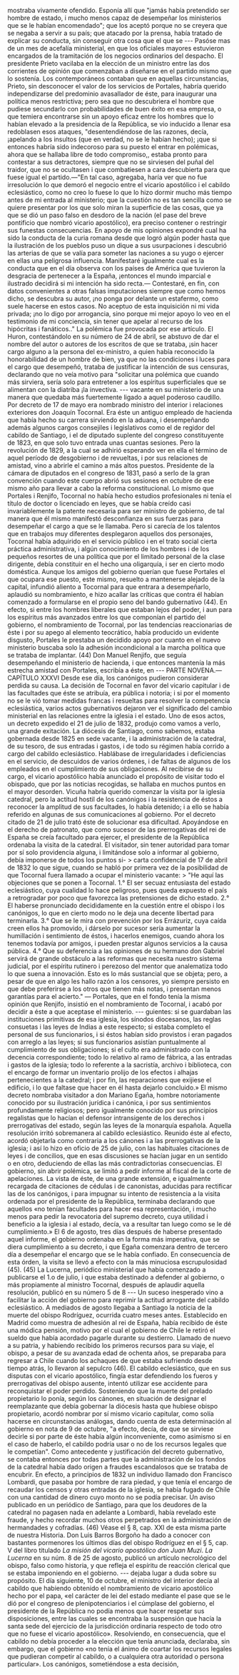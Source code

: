 mostraba vivamente ofendido. Esponía allí que "jamás había pretendido ser hombre de estado, i mucho menos capaz de desempeñar los ministerios que se le habían encomendado"; que los aceptó porque no se creyera que se negaba a servir a su país; que atacado por la prensa, había tratado de explicar su conducta, sin conseguir otra cosa que el que se --- Pasóse mas de un mes de acefalía ministerial, en que los oficiales mayores estuvieron encargados de la tramitación de los negocios ordinarios del despacho. El presidente Prieto vacilaba en la elección de un ministro entre las dos corrientes de opinión que comenzaban a diseñarse en el partido mismo que lo sostenía. Los contemporáneos contaban que en aquellas circunstancias, Prieto, sin desconocer el valor de los servicios de Portales, habría querido independizarse del predominio avasallador de éste, para inaugurar una política menos restrictiva; pero sea que no descubriera el hombre que pudiese secundarlo con probabilidades de buen éxito en esa empresa, o que temiera encontrarse sin un apoyo eficaz entre los hombres que lo habían elevado a la presidencia de la República, se vio inducido a llenar esa redoblasen esos ataques, "desentendiéndose de las razones, decía, ¡apelando a los insultos (que en verdad, no se le habían hecho); ¡que si entonces habría sido indecoroso para su puesto el entrar en polémicas, ahora que se hallaba libre de todo compromiso,, estaba pronto para contestar a sus detractores, siempre que no se sirviesen del puñal del traidor, que no se ocultasen i que combatiesen a cara descubierta para que fuese igual el partido.—"En tal caso, agregaba, haría ver que no fue irresolución lo que demoró el negocio entre el vicario apostólico i el cabildo eclesiástico, como no creo lo fuese lo que lo hizo dormir mucho más tiempo antes de mi entrada al ministerio; que la cuestión no es tan sencilla como se quiere presentar por los que solo miran la superficie de las cosas, que ya que se dió un paso falso en desdoro de la nación (el pase del breve pontificio que nombró vicario apostólico), era preciso contener o restringir sus funestas consecuencias. En apoyo de mis opiniones expondré cual ha sido la conducta de la curia romana desde que logró algún poder hasta que la ilustración de los pueblos puso un dique a sus usurpaciones i descubrió las arterias de que se valía para someter las naciones a su yugo o ejercer en ellas una peligrosa influencia. Manifestaré igualmente cual es la conducta que en el día observa con los países de América que tuvieron la desgracia de pertenecer a la España, ¡entonces el mundo imparcial e ilustrado decidirá si mi intención ha sido recta.— Contestaré, en fin, con datos convenientes a otras falsas imputaciones siempre que como hemos dicho, se descubra su autor, ¡no ponga por delante un estafermo, como suele hacerse en estos casos. No aceptuo de esta inquisición ni mi vida privada; ¡no lo digo por arrogancia, sino porque mi mejor apoyo lo veo en el testimonio de mi conciencia, sin tener que apelar al recurso de los hipócritas i fanáticos.." La polémica fue provocada por ese artículo. El Huron, contestándolo en su número de 24 de abril, se abstuvo de dar el nombre del autor o autores de los escritos de que se trataba, ¡sin hacer cargo alguno a la persona del ex-ministro, a quien había reconocido la honorabilidad de un hombre de bien, ya que no las condiciones i luces para el cargo que desempeñó, trataba de justificar la intención de sus censuras, declarando que no veía motivo para "solicitar una polémica que cuando más sirviera, sería solo para entretener a los espíritus superficiales que se alimentan con la diatriba ¡la invectiva. --- vacante en su ministerio de una manera que quedaba más fuertemente ligado a aquel poderoso caudillo. Por decreto de 17 de mayo era nombrado ministro del interior i relaciones exteriores don Joaquín Tocornal. Era éste un antiguo empleado de hacienda que había hecho su carrera sirviendo en la aduana, i desempeñando además algunos cargos consejiles i legislativos como el de regidor del cabildo de Santiago, i el de diputado suplente del congreso constituyente de 1823, en que solo tuvo entrada unas cuantas sesiones. Pero la revolución de 1829, a la cual se adhirió esperando ver en ella el término de aquel período de desgobierno i de revueltas, i por sus relaciones de amistad, vino a abrirle el camino a más altos puestos. Presidente de la cámara de diputados en el congreso de 1831, pasó a serlo de la gran convención cuando este cuerpo abrió sus sesiones en octubre de ese mismo año para llevar a cabo la reforma constitucional. Lo mismo que Portales i Renjifo, Tocornal no había hecho estudios profesionales ni tenía el título de doctor o licenciado en leyes, que se había creído casi invariablemente la patente necesaria para ser ministro de gobierno, de tal manera que él mismo manifestó desconfianza en sus fuerzas para desempeñar el cargo a que se le llamaba. Pero si carecía de los talentos que en trabajos muy diferentes desplegaron aquellos dos personajes, Tocornal había adquirido en el servicio público i en el trato social cierta práctica administrativa, i algún conocimiento de los hombres i de los pequeños resortes de una política que por el limitado personal de la clase dirigente, debía constituir en el hecho una oligarquía, i ser en cierto modo doméstica. Aunque los amigos del gobierno querían que fuese Portales el que ocupara ese puesto, este mismo, resuelto a mantenerse alejado de la capital, infundió aliento a Tocornal para que entrara a desempeñarlo, aplaudió su nombramiento, e hizo acallar las críticas que contra él habían comenzado a formularse en el propio seno del bando gubernativo (44). En efecto, si entre los hombres liberales que estaban lejos del poder, i aun para los espíritus más avanzados entre los que componían el partido del gobierno, el nombramiento de Tocornal, por las tendencias reaccionarias de éste i por su apego al elemento teocrático, había producido un evidente disgusto, Portales le prestaba un decidido apoyo por cuanto en el nuevo ministerio buscaba solo la adhesión incondicional a la marcha política que se trataba de implantar. (44) Don Manuel Renjifo, que seguía desempeñando el ministerio de hacienda, i que entonces mantenía la más estrecha amistad con Portales, escribía a éste, en --- PARTE NOVENA.—CAPÍTULO XXXVI Desde ese día, los canónigos pudieron considerar perdida su causa. La decisión de Tocornal en favor del vicario capitular i de las facultades que éste se atribuía, era pública i notoria; i si por el momento no se le vió tomar medidas francas i resueltas para resolver la competencia eclesiástica, varios actos gubernativos dejaron ver el significado del cambio ministerial en las relaciones entre la iglesia i el estado. Uno de esos actos, un decreto expedido el 21 de julio de 1832, produjo como vamos a verlo, una grande exitación. La diócesis de Santiago, como sabemos, estaba gobernada desde 1825 en sede vacante, i la administración de la catedral, de su tesoro, de sus entradas i gastos, i de todo su régimen había corrido a cargo del cabildo eclesiástico. Hablábase de irregularidades i deficiencias en el servicio, de descuidos de varios órdenes, i de faltas de algunos de los empleados en el cumplimiento de sus obligaciones. Al recibirse de su cargo, el vicario apostólico había anunciado el propósito de visitar todo el obispado, que por las noticias recogidas, se hallaba en muchos puntos en el mayor desorden. Vicuña habría querido comenzar la visita por la iglesia catedral, pero la actitud hostil de los canónigos i la resistencia de éstos a reconocer la amplitud de sus facultades, lo había detenido; i a ello se había referido en algunas de sus comunicaciones al gobierno. Por el decreto citado de 21 de julio trató éste de solucionar esa dificultad. Apoyándose en el derecho de patronato, que como sucesor de las prerrogativas del rei de España se creía facultado para ejercer, el presidente de la República ordenaba la visita de la catedral. El visitador, sin tener autoridad para tomar por sí solo providencia alguna, i limitándose solo a informar al gobierno, debía imponerse de todos los puntos si- > carta confidencial de 17 de abril de 1832 lo que sigue, cuando se habló por primera vez de la posibilidad de que Tocornal fuera llamado a ocupar el ministerio vacante: > "He aquí las objeciones que se ponen a Tocornal. 1.° El ser secuaz entusiasta del estado eclesiástico, cuya cualidad lo hace peligroso, pues queda expuesto el país a retrogradar por poco que favorezca las pretensiones de dicho estado. 2.° El haberse pronunciado decididamente en la cuestión entre el obispo i los canónigos, lo que en cierto modo no le deja una decente libertad para terminarla. 3.° Que se le mira con prevención por los Errázuriz, cuya caída creen ellos ha promovido, i dárselo por sucesor sería aumentar la humillación i sentimiento de éstos, i hacerlos enemigos, cuando ahora los tenemos todavía por amigos, i pueden prestar algunos servicios a la causa pública. 4.° Que su deferencia a las opiniones de su hermano don Gabriel servirá de grande obstáculo a las reformas que necesita nuestro sistema judicial, por el espíritu rutinero i perezoso del mentor que analematiza todo lo que suena a innovación. Esto es lo más sustancial que se objeta; pero, a pesar de que en algo les hallo razón a los censores, yo siempre persisto en que debe preferirse a los otros que tienen más notas, i presentan menos garantías para el acierto." — Portales, que en el fondo tenía la misma opinión que Renjifo, insistió en el nombramiento de Tocornal, i acabó por decidir a éste a que aceptase el ministerio. --- guientes: si se guardaban las instituciones primitivas de esa iglesia, los sínodos diocesanos, las reglas consuetas i las leyes de Indias a este respecto; si estaba completo el personal de sus funcionarios, i si éstos habían sido provistos i eran pagados con arreglo a las leyes; si sus funcionarios asistían puntualmente al cumplimiento de sus obligaciones; si el culto era administrado con la decencia correspondiente; todo lo relativo al ramo de fábrica, a las entradas i gastos de la iglesia; todo lo referente a la sacristía, archivo i biblioteca, con el encargo de formar un inventario prolijo de los efectos i alhajas pertenecientes a la catedral; i por fin, las reparaciones que exijiese el edificio, i lo que faltase que hacer en él hasta dejarlo concluido.» El mismo decreto nombraba visitador a don Mariano Egaña, hombre notoriamente conocido por su ilustración jurídica i canónica, i por sus sentimientos profundamente religiosos; pero igualmente conocido por sus principios regalistas que lo hacían el defensor intransigente de los derechos i prerrogativas del estado, según las leyes de la monarquía española. Aquella resolución irritó sobremanera al cabildo eclesiástico. Reunido éste al efecto, acordó objetarla como contraria a los cánones i a las prerrogativas de la iglesia; i así lo hizo en oficio de 25 de julio, con las habituales citaciones de leyes i de concilios, que en esas discusiones se hacían jugar en un sentido o en otro, deduciendo de ellas las más contradictorias consecuencias. El gobierno, sin abrir polémica, se limitó a pedir informe al fiscal de la corte de apelaciones. La vista de éste, de una grande extensión, e igualmente recargada de citaciones de cédulas i de canonistas, aducidas para rectificar las de los canónigos, i para impugnar su intento de resistencia a la visita ordenada por el presidente de la República, terminaba declarando que aquellos «no tenían facultades para hacer esa representación, i mucho menos para pedir la revocatoria del supremo decreto, cuya utilidad i beneficio a la iglesia i al estado, decía, va a resultar tan luego como se le dé cumplimiento.» El 6 de agosto, tres días después de haberse presentado aquel informe, el gobierno ordenaba en la forma más imperativa, que se diera cumplimiento a su decreto, i que Egaña comenzara dentro de tercero día a desempeñar el encargo que se le había confiado. En consecuencia de esta órden, la visita se llevó a efecto con la más minuciosa escrupulosidad (45). (45) La Lucerna, periódico ministerial que había comenzado a publicarse el 1.o de julio, i que estaba destinado a defender al gobierno, o más propiamente al ministro Tocornal, después de aplaudir aquella resolución, publicó en su número 5 de 8 --- Un suceso inesperado vino a facilitar la acción del gobierno para reprimir la actitud arrogante del cabildo eclesiástico. A mediados de agosto llegaba a Santiago la noticia de la muerte del obispo Rodríguez, ocurrida cuatro meses antes. Establecido en Madrid como muestra de adhesión al rei de España, había recibido de éste una módica pensión, motivo por el cual el gobierno de Chile le retiró el sueldo que había acordado pagarle durante su destierro. Llamado de nuevo a su patria, y habiendo recibido los primeros recursos para su viaje, el obispo, a pesar de su avanzada edad de ochenta años, se preparaba para regresar a Chile cuando los achaques de que estaba sufriendo desde tiempo atrás, lo llevaron al sepulcro (46). El cabildo eclesiástico, que en sus disputas con el vicario apostólico, fingía estar defendiendo los fueros y prerrogativas del obispo ausente, intentó utilizar ese accidente para reconquistar el poder perdido. Sosteniendo que la muerte del prelado propietario lo ponía, según los cánones, en situación de designar el reemplazante que debía gobernar la diócesis hasta que hubiese obispo propietario, acordó nombrar por sí mismo vicario capitular, como solía hacerse en circunstancias análogas, dando cuenta de esta determinación al gobierno en nota de 9 de octubre, "a efecto, decía, de que se sirviese decirle si por parte de éste había algún inconveniente, como asimismo si en el caso de haberlo, el cabildo podría usar o no de los recursos legales que le competían". Como antecedente y justificación del decreto gubernativo, se contaba entonces por todas partes que la administración de los fondos de la catedral había dado origen a fraudes escandalosos que se trataba de encubrir. En efecto, a principios de 1832 un individuo llamado don Francisco Lombardi, que pasaba por hombre de rara piedad, y que tenía el encargo de recaudar los censos y otras entradas de la iglesia, se había fugado de Chile con una cantidad de dinero cuyo monto no se podía precisar. Un aviso publicado en un periódico de Santiago, para que los deudores de la catedral no pagasen nada en adelante a Lombardi, había revelado este fraude, y hecho recordar muchos otros perpetrados en la administración de hermandades y cofradías. (46) Véase el § 8, cap. XXI de esta misma parte de nuestra Historia. Don Luis Barros Borgoño ha dado a conocer con bastantes pormenores los últimos días del obispo Rodríguez en el § 5, cap. V del libro titulado *La misión del vicario apostólico don Juan Muzi*. *La Lucerna* en su núm. 8 de 25 de agosto, publicó un artículo necrológico del obispo, falso como historia, y que refleja el espíritu de reacción clerical que se estaba imponiendo en el gobierno. --- dejaba lugar a duda sobre su propósito. El día siguiente, 10 de octubre, el ministro del interior decía al cabildo que habiendo obtenido el nombramiento de vicario apostólico hecho por el papa, «el carácter de lei del estado mediante el pase que se le dió por el congreso de plenipotenciarios i el cúmplase del gobierno, el presidente de la República no podía menos que hacer respetar sus disposiciones, entre las cuales se encontraba la suspensión que hacía la santa sede del ejercicio de la jurisdicción ordinaria respecto de todo otro que no fuese el vicario apostólico». Resolviendo, en consecuencia, que el cabildo no debía proceder a la elección que tenía anunciada, declaraba, sin embargo, que el gobierno «no tenía el ánimo de coartar los recursos legales que pudieran competir al cabildo, o a cualquiera otra autoridad o persona particular». Los canónigos, sometiéndose a esta decisión,